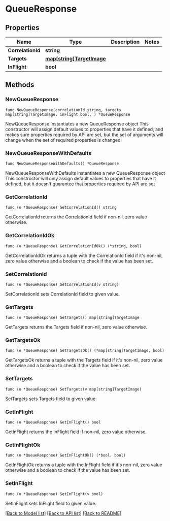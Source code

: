 # QueueResponse

## Properties

Name | Type | Description | Notes
------------ | ------------- | ------------- | -------------
**CorrelationId** | **string** |  | 
**Targets** | [**map[string]TargetImage**](TargetImage.md) |  | 
**InFlight** | **bool** |  | 

## Methods

### NewQueueResponse

`func NewQueueResponse(correlationId string, targets map[string]TargetImage, inFlight bool, ) *QueueResponse`

NewQueueResponse instantiates a new QueueResponse object
This constructor will assign default values to properties that have it defined,
and makes sure properties required by API are set, but the set of arguments
will change when the set of required properties is changed

### NewQueueResponseWithDefaults

`func NewQueueResponseWithDefaults() *QueueResponse`

NewQueueResponseWithDefaults instantiates a new QueueResponse object
This constructor will only assign default values to properties that have it defined,
but it doesn't guarantee that properties required by API are set

### GetCorrelationId

`func (o *QueueResponse) GetCorrelationId() string`

GetCorrelationId returns the CorrelationId field if non-nil, zero value otherwise.

### GetCorrelationIdOk

`func (o *QueueResponse) GetCorrelationIdOk() (*string, bool)`

GetCorrelationIdOk returns a tuple with the CorrelationId field if it's non-nil, zero value otherwise
and a boolean to check if the value has been set.

### SetCorrelationId

`func (o *QueueResponse) SetCorrelationId(v string)`

SetCorrelationId sets CorrelationId field to given value.


### GetTargets

`func (o *QueueResponse) GetTargets() map[string]TargetImage`

GetTargets returns the Targets field if non-nil, zero value otherwise.

### GetTargetsOk

`func (o *QueueResponse) GetTargetsOk() (*map[string]TargetImage, bool)`

GetTargetsOk returns a tuple with the Targets field if it's non-nil, zero value otherwise
and a boolean to check if the value has been set.

### SetTargets

`func (o *QueueResponse) SetTargets(v map[string]TargetImage)`

SetTargets sets Targets field to given value.


### GetInFlight

`func (o *QueueResponse) GetInFlight() bool`

GetInFlight returns the InFlight field if non-nil, zero value otherwise.

### GetInFlightOk

`func (o *QueueResponse) GetInFlightOk() (*bool, bool)`

GetInFlightOk returns a tuple with the InFlight field if it's non-nil, zero value otherwise
and a boolean to check if the value has been set.

### SetInFlight

`func (o *QueueResponse) SetInFlight(v bool)`

SetInFlight sets InFlight field to given value.



[[Back to Model list]](../README.md#documentation-for-models) [[Back to API list]](../README.md#documentation-for-api-endpoints) [[Back to README]](../README.md)


